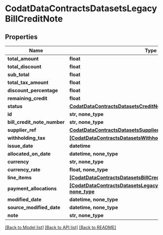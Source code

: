 # CodatDataContractsDatasetsLegacyBillCreditNote


## Properties
Name | Type | Description | Notes
------------ | ------------- | ------------- | -------------
**total_amount** | **float** |  | 
**total_discount** | **float** |  | 
**sub_total** | **float** |  | 
**total_tax_amount** | **float** |  | 
**discount_percentage** | **float** |  | 
**remaining_credit** | **float** |  | 
**status** | [**CodatDataContractsDatasetsCreditNoteStatus**](CodatDataContractsDatasetsCreditNoteStatus.md) |  | 
**id** | **str, none_type** |  | [optional] 
**bill_credit_note_number** | **str, none_type** |  | [optional] 
**supplier_ref** | [**CodatDataContractsDatasetsSupplierRef**](CodatDataContractsDatasetsSupplierRef.md) |  | [optional] 
**withholding_tax** | [**[CodatDataContractsDatasetsWithholdingTax], none_type**](CodatDataContractsDatasetsWithholdingTax.md) |  | [optional] 
**issue_date** | **datetime** |  | [optional] 
**allocated_on_date** | **datetime, none_type** |  | [optional] 
**currency** | **str, none_type** |  | [optional] 
**currency_rate** | **float, none_type** |  | [optional] 
**line_items** | [**[CodatDataContractsDatasetsBillCreditNoteLineItem], none_type**](CodatDataContractsDatasetsBillCreditNoteLineItem.md) |  | [optional] 
**payment_allocations** | [**[CodatDataContractsDatasetsLegacyCreditNotePaymentAllocation], none_type**](CodatDataContractsDatasetsLegacyCreditNotePaymentAllocation.md) |  | [optional] 
**modified_date** | **datetime, none_type** |  | [optional] 
**source_modified_date** | **datetime, none_type** |  | [optional] 
**note** | **str, none_type** |  | [optional] 

[[Back to Model list]](../README.md#documentation-for-models) [[Back to API list]](../README.md#documentation-for-api-endpoints) [[Back to README]](../README.md)


